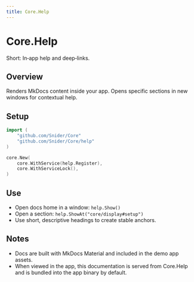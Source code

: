 ```yaml
---
title: Core.Help
---
```


# Core.Help

Short: In‑app help and deep‑links.

## Overview
Renders MkDocs content inside your app. Opens specific sections in new windows for contextual help.

## Setup
```go
import (
    "github.com/Snider/Core"
    "github.com/Snider/Core/help"
)

core.New(
    core.WithService(help.Register),
    core.WithServiceLock(),
)
```

## Use
- Open docs home in a window: `help.Show()`
- Open a section: `help.ShowAt("core/display#setup")`
- Use short, descriptive headings to create stable anchors.

## Notes
- Docs are built with MkDocs Material and included in the demo app assets.
- When viewed in the app, this documentation is served from Core.Help and is bundled into the app binary by default.

